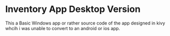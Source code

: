 # Inventory App Desktop Version
 This a Basic Windows app or rather source code of the app designed in kivy whcih i was unable to convert to an android or ios app.
